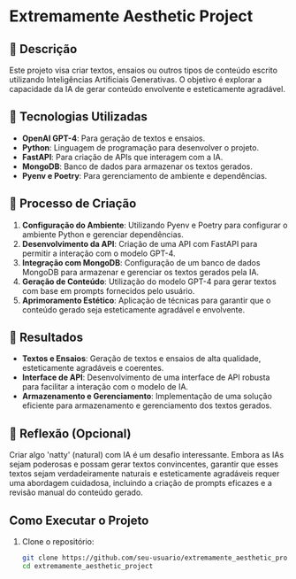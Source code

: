 ﻿# Extremamente Aesthetic Project

## 📒 Descrição
Este projeto visa criar textos, ensaios ou outros tipos de conteúdo escrito utilizando Inteligências Artificiais Generativas. O objetivo é explorar a capacidade da IA de gerar conteúdo envolvente e esteticamente agradável.

## 🤖 Tecnologias Utilizadas
- **OpenAI GPT-4**: Para geração de textos e ensaios.
- **Python**: Linguagem de programação para desenvolver o projeto.
- **FastAPI**: Para criação de APIs que interagem com a IA.
- **MongoDB**: Banco de dados para armazenar os textos gerados.
- **Pyenv e Poetry**: Para gerenciamento de ambiente e dependências.

## 🧐 Processo de Criação
1. **Configuração do Ambiente**: Utilizando Pyenv e Poetry para configurar o ambiente Python e gerenciar dependências.
2. **Desenvolvimento da API**: Criação de uma API com FastAPI para permitir a interação com o modelo GPT-4.
3. **Integração com MongoDB**: Configuração de um banco de dados MongoDB para armazenar e gerenciar os textos gerados pela IA.
4. **Geração de Conteúdo**: Utilização do modelo GPT-4 para gerar textos com base em prompts fornecidos pelo usuário.
5. **Aprimoramento Estético**: Aplicação de técnicas para garantir que o conteúdo gerado seja esteticamente agradável e envolvente.

## 🚀 Resultados
- **Textos e Ensaios**: Geração de textos e ensaios de alta qualidade, esteticamente agradáveis e coerentes.
- **Interface de API**: Desenvolvimento de uma interface de API robusta para facilitar a interação com o modelo de IA.
- **Armazenamento e Gerenciamento**: Implementação de uma solução eficiente para armazenamento e gerenciamento dos textos gerados.

## 💭 Reflexão (Opcional)
Criar algo 'natty' (natural) com IA é um desafio interessante. Embora as IAs sejam poderosas e possam gerar textos convincentes, garantir que esses textos sejam verdadeiramente naturais e esteticamente agradáveis requer uma abordagem cuidadosa, incluindo a criação de prompts eficazes e a revisão manual do conteúdo gerado.

## Como Executar o Projeto
1. Clone o repositório:
   ```bash
   git clone https://github.com/seu-usuario/extremamente_aesthetic_project.git
   cd extremamente_aesthetic_project
